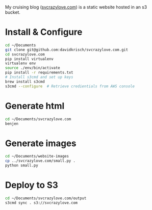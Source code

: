 My cruising blog ([svcrazylove.com](http://svcrazylove.com)) is a static website hosted in an s3 bucket.

# Install & Configure

```bash
cd ~/Documents
git clone git@github.com:davidkrisch/svcrazylove.com.git
cd svcrazylove.com
pip install virtualenv
virtualenv env
source ./env/bin/activate
pip install -r requirements.txt
# Install s3cmd and set up keys
brew install s3cmd
s3cmd --configure  # Retrieve credientials from AWS console
```

# Generate html

```bash
cd ~/Documents/svcrazylove.com
benjen
```

# Generate images

```bash
cd ~/Documents/website-images
cp ../svcrazylove.com/small.py .
python small.py
```

# Deploy to S3

```bash
cd ~/Documents/svcrazylove.com/output
s3cmd sync . s3://svcrazylove.com
```
